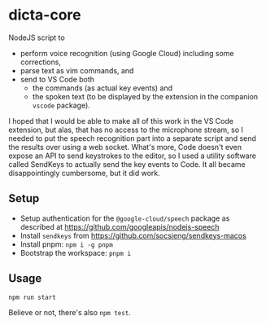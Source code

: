 # dicta-core

NodeJS script to  
- perform voice recognition (using Google Cloud) including some corrections,
- parse text as vim commands, and
- send to VS Code both
  - the commands (as actual key events) and
  - the spoken text (to be displayed by the extension in the companion `vscode` package).

I hoped that I would be able to make all of this work in the VS Code extension, but alas, that has no access to the microphone stream, so I needed to put the speech recognition part into a separate script and send the results over using a web socket. What's more, Code doesn't even expose an API to send keystrokes to the editor, so I used a utility software called SendKeys to actually send the key events to Code. It all became disappointingly cumbersome, but it did work.

## Setup
- Setup authentication for the `@google-cloud/speech` package as described at https://github.com/googleapis/nodejs-speech  
- Install `sendkeys` from https://github.com/socsieng/sendkeys-macos
- Install pnpm: `npm i -g pnpm`
- Bootstrap the workspace: `pnpm i`

## Usage
`npm run start`

Believe or not, there's also `npm test`.
